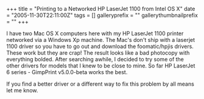 +++
title = "Printing to a Networked HP LaserJet 1100 from Intel OS X"
date = "2005-11-30T22:11:00Z"
tags = []
galleryprefix = ""
gallerythumbnailprefix = ""
+++

I have two Mac OS X computers here with my HP LaserJet 1100 printer networked
via a Windows Xp machine. The Mac's don't ship with a laserjet 1100 driver
so you have to go out and download the foomatic/hpjis drivers. These work but
they are crap! The result looks like a bad photocopy with everything bolded.
After searching awhile, I decided to try some of the other drivers for models
that I knew to be close to mine. So far HP LaserJet 6 series - GimpPrint
v5.0.0-beta works the best.

If you find a better driver or a different way to fix this problem by all
means let me know.

